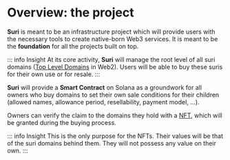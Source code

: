 # Overview: the project

**Suri** is meant to be an infrastructure project which will provide users with the necessary tools to create
native-born Web3 services. It is meant to be the **foundation** for all the projects built on top.

::: info Insight
At its core activity, **Suri** will manage the root level of all suri domains ([Top Level Domains][TLD] in Web2). Users
will be able to buy these suris for their own use or for resale.
:::

**Suri** will provide a **Smart Contract** on Solana as a groundwork for all owners who buy domains to set their own
sale conditions for their children (allowed names, allowance period, resellability, payment model, ...).

Owners can verify the claim to the domains they hold with a [NFT](/en/domains/nfts), which will be granted during the
buying process.

::: info Insight
This is the only purpose for the NFTs. Their values will be that of the suri domains behind them. They will not possess
any value on their own.
:::

[TLD]: https://en.wikipedia.org/wiki/Top-level_domain